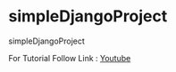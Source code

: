# simpleDjangoProject
simpleDjangoProject


For Tutorial Follow Link : <a href="https://youtube.com/supercoders">Youtube</a>

